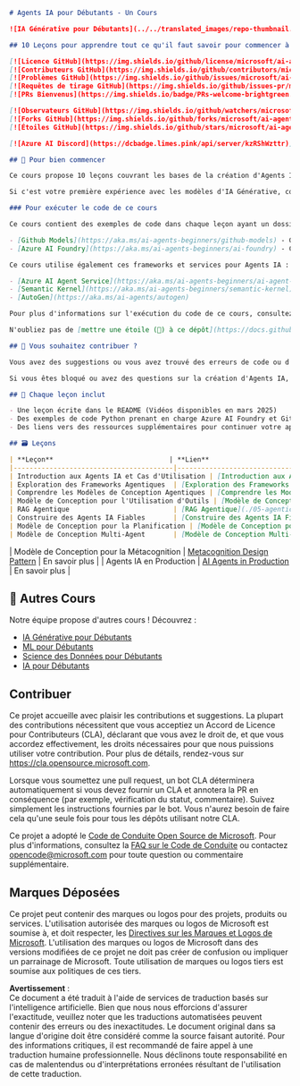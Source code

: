 ```markdown
# Agents IA pour Débutants - Un Cours

![IA Générative pour Débutants](../../translated_images/repo-thumbnail.png?WT.fdac25c1519629ab59bee7fe82d0b3de40ab27e68637ca37cfa5d0b9ca7389b8.fr.mc_id=academic-105485-koreyst)

## 10 Leçons pour apprendre tout ce qu'il faut savoir pour commencer à créer des Agents IA

[![Licence GitHub](https://img.shields.io/github/license/microsoft/ai-agents-for-beginners.svg)](https://github.com/microsoft/ai-agents-for-beginners/blob/master/LICENSE?WT.mc_id=academic-105485-koreyst)
[![Contributeurs GitHub](https://img.shields.io/github/contributors/microsoft/ai-agents-for-beginners.svg)](https://GitHub.com/microsoft/ai-agents-for-beginners/graphs/contributors/?WT.mc_id=academic-105485-koreyst)
[![Problèmes GitHub](https://img.shields.io/github/issues/microsoft/ai-agents-for-beginners.svg)](https://GitHub.com/microsoft/ai-agents-for-beginners/issues/?WT.mc_id=academic-105485-koreyst)
[![Requêtes de tirage GitHub](https://img.shields.io/github/issues-pr/microsoft/ai-agents-for-beginners.svg)](https://GitHub.com/microsoft/ai-agents-for-beginners/pulls/?WT.mc_id=academic-105485-koreyst)
[![PRs Bienvenus](https://img.shields.io/badge/PRs-welcome-brightgreen.svg?style=flat-square)](http://makeapullrequest.com?WT.mc_id=academic-105485-koreyst)

[![Observateurs GitHub](https://img.shields.io/github/watchers/microsoft/ai-agents-for-beginners.svg?style=social&label=Watch)](https://GitHub.com/microsoft/ai-agents-for-beginners/watchers/?WT.mc_id=academic-105485-koreyst)
[![Forks GitHub](https://img.shields.io/github/forks/microsoft/ai-agents-for-beginners.svg?style=social&label=Fork)](https://GitHub.com/microsoft/ai-agents-for-beginners/network/?WT.mc_id=academic-105485-koreyst)
[![Étoiles GitHub](https://img.shields.io/github/stars/microsoft/ai-agents-for-beginners.svg?style=social&label=Star)](https://GitHub.com/microsoft/ai-agents-for-beginners/stargazers/?WT.mc_id=academic-105485-koreyst)

[![Azure AI Discord](https://dcbadge.limes.pink/api/server/kzRShWzttr)](https://discord.gg/kzRShWzttr)

## 🌱 Pour bien commencer

Ce cours propose 10 leçons couvrant les bases de la création d'Agents IA. Chaque leçon traite d'un sujet distinct, donc commencez où vous voulez !

Si c'est votre première expérience avec les modèles d'IA Générative, consultez notre cours [IA Générative pour Débutants](https://aka.ms/genai-beginners), qui contient 21 leçons sur la construction avec GenAI.

### Pour exécuter le code de ce cours

Ce cours contient des exemples de code dans chaque leçon ayant un dossier `code_samples`. Ce code utilise ces services pour les modèles :

- [Github Models](https://aka.ms/ai-agents-beginners/github-models) - Gratuit / Limité
- [Azure AI Foundry](https://aka.ms/ai-agents-beginners/ai-foundry) - Compte Azure requis

Ce cours utilise également ces frameworks et services pour Agents IA :

- [Azure AI Agent Service](https://aka.ms/ai-agents-beginners/ai-agent-service)
- [Semantic Kernel](https://aka.ms/ai-agents-beginners/semantic-kernel)
- [AutoGen](https://aka.ms/ai-agents/autogen)

Pour plus d'informations sur l'exécution du code de ce cours, consultez la section [Configuration du cours](./00-course-setup/README.md).

N'oubliez pas de [mettre une étoile (🌟) à ce dépôt](https://docs.github.com/en/get-started/exploring-projects-on-github/saving-repositories-with-stars?WT.mc_id=academic-105485-koreyst) et de [faire un fork de ce dépôt](https://github.com/microsoft/ai-agents-for-beginners/fork) pour exécuter le code.

## 🙏 Vous souhaitez contribuer ?

Vous avez des suggestions ou vous avez trouvé des erreurs de code ou d'orthographe ? [Soumettez un problème](https://github.com/microsoft/ai-agents-for-beginners/issues?WT.mc_id=academic-105485-koreyst) ou [créez une requête de tirage](https://github.com/microsoft/ai-agents-for-beginners/pulls?WT.mc_id=academic-105485-koreyst).

Si vous êtes bloqué ou avez des questions sur la création d'Agents IA, rejoignez notre [communauté Discord Azure AI](https://discord.gg/kzRShWzttr).

## 📂 Chaque leçon inclut

- Une leçon écrite dans le README (Vidéos disponibles en mars 2025)
- Des exemples de code Python prenant en charge Azure AI Foundry et Github Models (Gratuit)
- Des liens vers des ressources supplémentaires pour continuer votre apprentissage

## 🗃️ Leçons

| **Leçon**                             | **Lien**                                   | **Apprentissage Supplémentaire** |
|----------------------------------------|--------------------------------------------|-----------------------------------|
| Introduction aux Agents IA et Cas d'Utilisation | [Introduction aux Agents IA et Cas d'Utilisation](./01-intro-to-ai-agents/README.md) | En savoir plus                   |
| Exploration des Frameworks Agentiques  | [Exploration des Frameworks Agentiques](./02-explore-agentic-frameworks/README.md)  | En savoir plus                   |
| Comprendre les Modèles de Conception Agentiques | [Comprendre les Modèles de Conception Agentiques](./03-agentic-design-patterns/README.md) | En savoir plus                   |
| Modèle de Conception pour l'Utilisation d'Outils | [Modèle de Conception pour l'Utilisation d'Outils](./04-tool-use/README.md)        | En savoir plus                   |
| RAG Agentique                          | [RAG Agentique](./05-agentic-rag/README.md)                 | En savoir plus                   |
| Construire des Agents IA Fiables       | [Construire des Agents IA Fiables](./06-building-trustworthy-agents/README.md)    | En savoir plus                   |
| Modèle de Conception pour la Planification | [Modèle de Conception pour la Planification](./07-planning-design/README.md)       | En savoir plus                   |
| Modèle de Conception Multi-Agent       | [Modèle de Conception Multi-Agent](./08-multi-agent/README.md)                     | En savoir plus                   |
```
| Modèle de Conception pour la Métacognition | [Metacognition Design Pattern](./09-metacognition/README.md)               | En savoir plus     |
| Agents IA en Production                    | [AI Agents in Production](./10-ai-agents-production/README.md)        | En savoir plus     |

## 🎒 Autres Cours

Notre équipe propose d'autres cours ! Découvrez :

- [IA Générative pour Débutants](https://aka.ms/genai-beginners)
- [ML pour Débutants](https://aka.ms/ml-beginners?WT.mc_id=academic-105485-koreyst)
- [Science des Données pour Débutants](https://aka.ms/datascience-beginners?WT.mc_id=academic-105485-koreyst)
- [IA pour Débutants](https://aka.ms/ai-beginners?WT.mc_id=academic-105485-koreyst)

## Contribuer

Ce projet accueille avec plaisir les contributions et suggestions. La plupart des contributions nécessitent que vous acceptiez un
Accord de Licence pour Contributeurs (CLA), déclarant que vous avez le droit de, et que vous accordez effectivement,
les droits nécessaires pour que nous puissions utiliser votre contribution. Pour plus de détails, rendez-vous sur <https://cla.opensource.microsoft.com>.

Lorsque vous soumettez une pull request, un bot CLA déterminera automatiquement si vous devez fournir
un CLA et annotera la PR en conséquence (par exemple, vérification du statut, commentaire). Suivez simplement les instructions
fournies par le bot. Vous n'aurez besoin de faire cela qu'une seule fois pour tous les dépôts utilisant notre CLA.

Ce projet a adopté le [Code de Conduite Open Source de Microsoft](https://opensource.microsoft.com/codeofconduct/).
Pour plus d'informations, consultez la [FAQ sur le Code de Conduite](https://opensource.microsoft.com/codeofconduct/faq/) ou
contactez [opencode@microsoft.com](mailto:opencode@microsoft.com) pour toute question ou commentaire supplémentaire.

## Marques Déposées

Ce projet peut contenir des marques ou logos pour des projets, produits ou services. L'utilisation autorisée des marques ou logos de Microsoft
est soumise à, et doit respecter, les [Directives sur les Marques et Logos de Microsoft](https://www.microsoft.com/en-us/legal/intellectualproperty/trademarks/usage/general).
L'utilisation des marques ou logos de Microsoft dans des versions modifiées de ce projet ne doit pas créer de confusion ou impliquer un parrainage de Microsoft.
Toute utilisation de marques ou logos tiers est soumise aux politiques de ces tiers.

**Avertissement** :  
Ce document a été traduit à l'aide de services de traduction basés sur l'intelligence artificielle. Bien que nous nous efforcions d'assurer l'exactitude, veuillez noter que les traductions automatisées peuvent contenir des erreurs ou des inexactitudes. Le document original dans sa langue d'origine doit être considéré comme la source faisant autorité. Pour des informations critiques, il est recommandé de faire appel à une traduction humaine professionnelle. Nous déclinons toute responsabilité en cas de malentendus ou d'interprétations erronées résultant de l'utilisation de cette traduction.